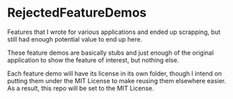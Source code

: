 # RejectedFeatureDemos
Features that I wrote for various applications and ended up scrapping, but still had enough potential value to end up here.

These feature demos are basically stubs and just enough of the original application to show the feature of interest, but nothing else.

Each feature demo will have its license in its own folder, though I intend on putting them under the MIT License to make reusing them elsewhere easier. As a result, this repo will be set to the MIT License.
